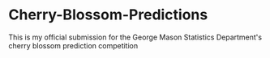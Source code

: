 # Cherry-Blossom-Predictions
This is my official submission for the George Mason Statistics Department's cherry blossom prediction competition 
